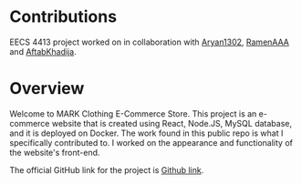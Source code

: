 # Contributions
EECS 4413 project worked on in collaboration with [Aryan1302](https://github.com/Aryan1302/), [RamenAAA](https://github.com/RamenAAA/) and [AftabKhadija](https://github.com/AftabKhadija/).

# Overview
Welcome to MARK Clothing E-Commerce Store. This project is an e-commerce website that is created using React, Node.JS, MySQL database, and it is deployed on Docker. 
The work found in this public repo is what I specifically contributed to. I worked on the appearance and functionality of the website's front-end.

The official GitHub link for the project is [Github link](https://github.com/RamenAAA/4413_project).


